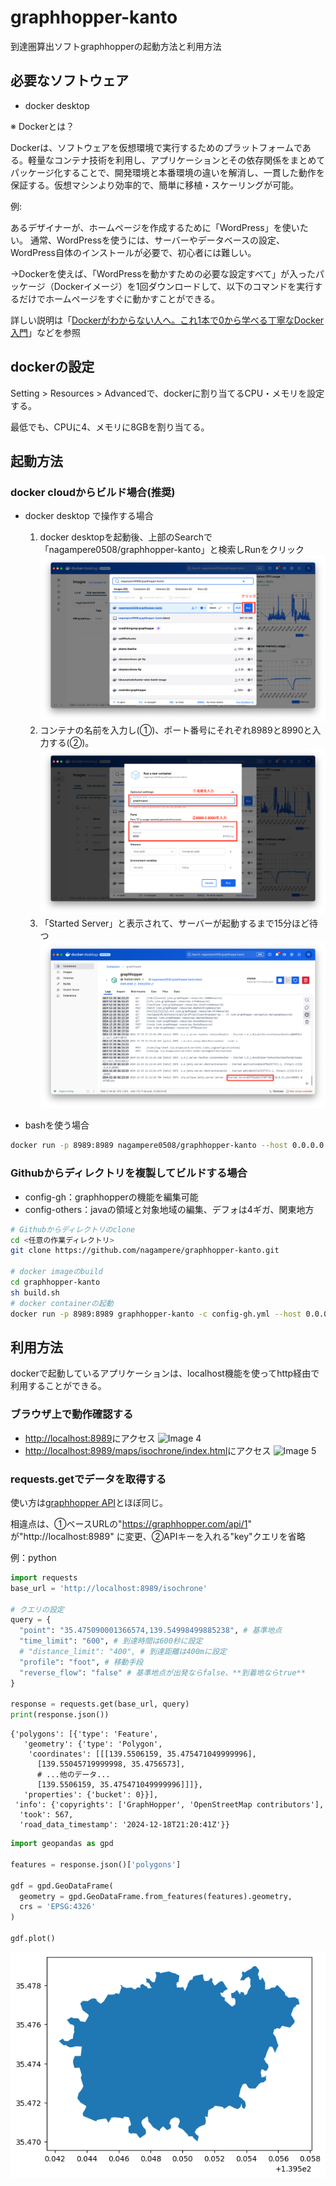 # graphhopper-kanto

到達圏算出ソフトgraphhopperの起動方法と利用方法

## 必要なソフトウェア
- docker desktop

※ Dockerとは？

Dockerは、ソフトウェアを仮想環境で実行するためのプラットフォームである。軽量なコンテナ技術を利用し、アプリケーションとその依存関係をまとめてパッケージ化することで、開発環境と本番環境の違いを解消し、一貫した動作を保証する。仮想マシンより効率的で、簡単に移植・スケーリングが可能。

例:

あるデザイナーが、ホームページを作成するために「WordPress」を使いたい。
通常、WordPressを使うには、サーバーやデータベースの設定、WordPress自体のインストールが必要で、初心者には難しい。

→Dockerを使えば、「WordPressを動かすための必要な設定すべて」が入ったパッケージ（Dockerイメージ）を1回ダウンロードして、以下のコマンドを実行するだけでホームページをすぐに動かすことができる。

詳しい説明は「[Dockerがわからない人へ。これ1本で0から学べる丁寧なDocker入門](https://qiita.com/Sicut_study/items/4f301d000ecee98e78c9)」などを参照

## dockerの設定
Setting > Resources > Advancedで、dockerに割り当てるCPU・メモリを設定する。

最低でも、CPUに4、メモリに8GBを割り当てる。

## 起動方法
### docker cloudからビルド場合(推奨)

- docker desktop で操作する場合
  1. docker desktopを起動後、上部のSearchで「nagampere0508/graphhopper-kanto」と検索しRunをクリック
  ![Image 1](pic_docker_desktop_1.png)
  2. コンテナの名前を入力し(①)、ポート番号にそれぞれ8989と8990と入力する(②)。
  ![Image 2](pic_docker_desktop_2.png)
  3. 「Started Server」と表示されて、サーバーが起動するまで15分ほど待つ
  ![Image 3](pic_docker_desktop_3.png)

- bashを使う場合
```bash
docker run -p 8989:8989 nagampere0508/graphhopper-kanto --host 0.0.0.0
```

### Githubからディレクトリを複製してビルドする場合
- config-gh：graphhopperの機能を編集可能
- config-others：javaの領域と対象地域の編集、デフォは4ギガ、関東地方
```bash
# Githubからディレクトリのclone
cd <任意の作業ディレクトリ>
git clone https://github.com/nagampere/graphhopper-kanto.git

# docker imageのbuild
cd graphhopper-kanto
sh build.sh 
# docker containerの起動
docker run -p 8989:8989 graphhopper-kanto -c config-gh.yml --host 0.0.0.0
```

## 利用方法
dockerで起動しているアプリケーションは、localhost機能を使ってhttp経由で利用することができる。

### ブラウザ上で動作確認する
- [http://localhost:8989](http://localhost:8989)にアクセス
![Image 4](pic_test_1.png)
- [http://localhost:8989/maps/isochrone/index.html](http://localhost:8989/maps/isochrone/index.html)にアクセス
![Image 5](pic_test_2.png)

### requests.getでデータを取得する
使い方は[graphhopper API](https://docs.graphhopper.com)とほぼ同じ。

相違点は、①ベースURLの"https://graphhopper.com/api/1" が"http://localhost:8989" に変更、②APIキーを入れる"key"クエリを省略

例：python
``` python
import requests
base_url = 'http://localhost:8989/isochrone'

# クエリの設定
query = {
  "point": "35.475090001366574,139.54998499885238", # 基準地点
  "time_limit": "600", # 到達時間は600秒に設定
  # "distance_limit": "400", # 到達距離は400mに設定
  "profile": "foot", # 移動手段
  "reverse_flow": "false" # 基準地点が出発ならfalse、**到着地ならtrue**
}

response = requests.get(base_url, query)
print(response.json())
```

```
{'polygons': [{'type': 'Feature',
   'geometry': {'type': 'Polygon',
    'coordinates': [[[139.5506159, 35.475471049999996],
      [139.55045719999998, 35.4756573],
      # ...他のデータ...
      [139.5506159, 35.475471049999996]]]},
   'properties': {'bucket': 0}}],
 'info': {'copyrights': ['GraphHopper', 'OpenStreetMap contributors'],
  'took': 567,
  'road_data_timestamp': '2024-12-18T21:20:41Z'}}
```

```python
import geopandas as gpd

features = response.json()['polygons']

gdf = gpd.GeoDataFrame(
  geometry = gpd.GeoDataFrame.from_features(features).geometry,
  crs = 'EPSG:4326'
)

gdf.plot()
```
![Image 6](pic_test_3.png)
